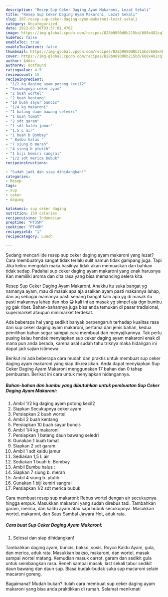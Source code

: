 ```yaml
---
description: "Resep Sup Ceker Daging Ayam Makaroni, Lezat Sekali"
title: "Resep Sup Ceker Daging Ayam Makaroni, Lezat Sekali"
slug: 207-resep-sup-ceker-daging-ayam-makaroni-lezat-sekali
category: Uncategorized
date: 2022-03-30T03:37:01.470Z
image: https://img-global.cpcdn.com/recipes/828b9890d0b215bd/680x482cq70/sup-ceker-daging-ayam-makaroni-foto-resep-utama.jpg
hideToc: false
enableToc: true
enableTocContent: false
thumbnail: https://img-global.cpcdn.com/recipes/828b9890d0b215bd/680x482cq70/sup-ceker-daging-ayam-makaroni-foto-resep-utama.jpg
cover: https://img-global.cpcdn.com/recipes/828b9890d0b215bd/680x482cq70/sup-ceker-daging-ayam-makaroni-foto-resep-utama.jpg
author: Admin
authorAv: notfound
ratingvalue: 4.5
reviewcount: 15
recipeingredient:
- "1/2 kg daging ayam potong kecil2"
- "Secukupnya ceker ayam"
- "2 buah wortel"
- "2 buah kentang"
- "10 buah sayur buncis"
- "1/4 kg makaroni"
- "1 batang daun bawang seledri"
- "1 buah tomat"
- "2 sdt garam"
- "1 sdt kaldu jamur"
- "1,5 L air"
- "1 buah b Bombay"
- " Bumbu halus "
- "7 siung b merah"
- "4 siung b ptutih"
- "1 biji kemiri sangrai"
- "1/2 sdt merica bubuk"
recipeinstructions:

- "Sudah jadi dan siap dihidangkan!"
categories:
- Resep
tags:
- sup
- ceker
- daging

katakunci: sup ceker daging 
nutrition: 159 calories
recipecuisine: Indonesian
preptime: "PT35M"
cooktime: "PT48M"
recipeyield: "1"
recipecategory: Lunch

---
```



Sedang mencari ide resep sup ceker daging ayam makaroni yang lezat? Cara membuatnya sangat tidak terlalu sulit namun tidak gampang juga. Tapi Jika keliru mengolah maka hasilnya tidak akan memuaskan dan bahkan tidak sedap. Padahal sup ceker daging ayam makaroni yang enak harusnya Kan memiliki aroma dan cita rasa yang bisa memancing selera kita.


Resep Sup Ceker Daging Ayam Makaroni. Anakku itu suka bangat yg namanya ayam, mau di masak apa aja asalkan ayam pasti makannya lahap, dan aq sebagai mamanya pasti senang bangat kalo apa yg di masak itu pasti makannya lahap dan hbs 😀 kali ini aq masak yg simpel aja dgn bumbu yg gak ribet. Bahan-bahannya juga bisa anda temukan di pasar tradisional, supermarket ataupun minimarket terdekat.

Ada beberapa hal yang sedikit banyak berpengaruh terhadap kualitas rasa dari sup ceker daging ayam makaroni, pertama dari jenis bahan, kedua pemilihan bahan segar sampai cara membuat dan menyajikannya. Tak perlu pusing kalau hendak menyiapkan sup ceker daging ayam makaroni enak di mana pun anda berada, karena asal sudah tahu triknya maka hidangan ini dapat jadi sajian istimewa.


Berikut ini ada beberapa cara mudah dan praktis untuk membuat sup ceker daging ayam makaroni yang siap dikreasikan. Anda dapat menyiapkan Sup Ceker Daging Ayam Makaroni menggunakan 17 bahan dan 0 tahap pembuatan. Berikut ini cara untuk menyiapkan hidangannya.

<!--inarticleads1-->

##### Bahan-bahan dan bumbu yang dibutuhkan untuk pembuatan Sup Ceker Daging Ayam Makaroni:

1. Ambil 1/2 kg daging ayam potong kecil2
1. Siapkan Secukupnya ceker ayam
1. Persiapkan 2 buah wortel
1. Ambil 2 buah kentang
1. Persiapkan 10 buah sayur buncis
1. Ambil 1/4 kg makaroni
1. Persiapkan 1 batang daun bawang seledri
1. Gunakan 1 buah tomat
1. Siapkan 2 sdt garam
1. Ambil 1 sdt kaldu jamur
1. Sediakan 1,5 L air
1. Sediakan 1 buah b. Bombay
1. Ambil  Bumbu halus :
1. Siapkan 7 siung b. merah
1. Ambil 4 siung b. ptutih
1. Gunakan 1 biji kemiri sangrai
1. Persiapkan 1/2 sdt merica bubuk


Cara membuat resep sup makaroni: Rebus wortel dengan air secukupnya hingga empuk. Masukkan makaroni yang sudah direbus tadi. Tambahkan garam, merica, dan kaldu ayam atau sapi bubuk secukupnya. Masukkan wortel, makaroni, dan Saus Sambal Jawara Hot, aduk rata. 

<!--inarticleads2-->

##### Cara buat Sup Ceker Daging Ayam Makaroni:


1. Selesai dan siap dihidangkan!

Tambahkan daging ayam, buncis, bakso, sosis, Royco Kaldu Ayam, gula, dan merica, aduk rata. Masukkan bakso, makaroni, dan wortel, masak sampai wortel matang. Kemudian masuk carrot, garam dan sedikit gula untuk seimbangkan rasa. Reneh sampai masak, last sekali tabur sedikit daun bawang dan daun sup. Biasa budak-budak suka sup macaroni selain macaroni goreng. 

Bagaimana? Mudah bukan? Itulah cara membuat sup ceker daging ayam makaroni yang bisa anda praktikkan di rumah. Selamat menikmati
